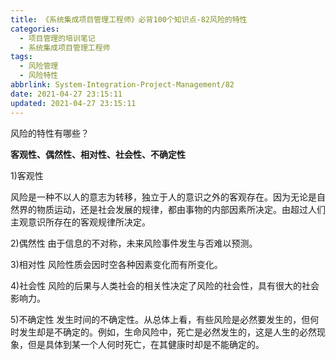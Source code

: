 ```yaml
---
title: 《系统集成项目管理工程师》必背100个知识点-82风险的特性
categories:
  - 项目管理的培训笔记
  - 系统集成项目管理工程师
tags:
  - 风险管理
  - 风险特性
abbrlink: System-Integration-Project-Management/82
date: 2021-04-27 23:15:11
updated: 2021-04-27 23:15:11
---
```


风险的特性有哪些？

**客观性、偶然性、相对性、社会性、不确定性**

1)客观性

风险是一种不以人的意志为转移，独立于人的意识之外的客观存在。因为无论是自然界的物质运动，还是社会发展的规律，都由事物的内部因素所决定。由超过人们主观意识所存在的客观规律所决定。

2)偶然性
由于信息的不对称，未来风险事件发生与否难以预测。

3)相对性
风险性质会因时空各种因素变化而有所变化。

4)社会性
风险的后果与人类社会的相关性决定了风险的社会性，具有很大的社会影响力。

5)不确定性
发生时间的不确定性。从总体上看，有些风险是必然要发生的，但何时发生却是不确定的。例如，生命风险中，死亡是必然发生的，这是人生的必然现象，但是具体到某一个人何时死亡，在其健康时却是不能确定的。

